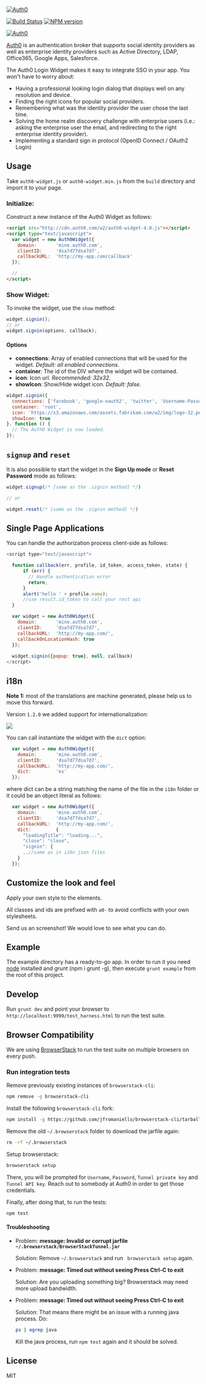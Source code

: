 [![Auth0](https://i.cloudup.com/1vaSVATKTL.png)](http://auth0.com)

[![Build Status](https://auth0-tc-hub.herokuapp.com/bt23/status.png)](https://auth0-tc-hub.herokuapp.com/bt23)
[![NPM version](https://badge.fury.io/js/auth0-widget.js.png)](http://badge.fury.io/js/auth0-widget.js)

[![Auth0](https://i.cloudup.com/fKuIOiaPrL.png)](http://auth0.com)

[Auth0](https://auth0.com) is an authentication broker that supports social identity providers as well as enterprise identity providers such as Active Directory, LDAP, Office365, Google Apps, Salesforce.

The Auth0 Login Widget makes it easy to integrate SSO in your app. You won't have to worry about:
* Having a professional looking login dialog that displays well on any resolution and device.
* Finding the right icons for popular social providers.
* Remembering what was the identity provider the user chose the last time.
* Solving the home realm discovery challenge with enterprise users (i.e.: asking the enterprise user the email, and redirecting to the right enterprise identity provider).
* Implementing a standard sign in protocol (OpenID Connect / OAuth2 Login)

## Usage

Take `auth0-widget.js` or `auth0-widget.min.js` from the `build` directory and import it to your page.

### Initialize:

Construct a new instance of the Auth0 Widget as follows:

~~~html
<script src="http://cdn.auth0.com/w2/auth0-widget-4.0.js"></script>
<script type="text/javascript">
  var widget = new Auth0Widget({
    domain:       'mine.auth0.com',
    clientID:     'dsa7d77dsa7d7',
    callbackURL:  'http://my-app.com/callback'
  });

  // ...
</script>
~~~

### Show Widget:

To invoke the widget, use the `show` method:

~~~javascript
widget.signin();
// or
widget.signin(options, callback);
~~~

#### Options

* __connections__: Array of enabled connections that will be used for the widget. _Default: all enabled connections_.
* __container__: The id of the DIV where the widget will be contained.
* __icon__: Icon url. _Recommended: 32x32_.
* __showIcon__: Show/Hide widget icon. _Default: false_.

~~~javascript
widget.signin({
  connections: ['facebook', 'google-oauth2', 'twitter', 'Username-Password-Authentication', 'fabrikam.com'],
  container: 'root',
  icon: 'https://s3.amazonaws.com/assets.fabrikam.com/w2/img/logo-32.png',
  showIcon: true
}, function () {
  // The Auth0 Widget is now loaded.
});
~~~

## `signup` and `reset`

It is also possible to start the widget in the __Sign Up mode__ or __Reset Password__ mode as follows:

~~~javascript
widget.signup(/* [same as the .signin method] */)

// or

widget.reset(/* [same as the .signin method] */)
~~~

## Single Page Applications

You can handle the authorization process client-side as follows:

~~~javascript
<script type="text/javascript">

  function callback(err, profile, id_token, access_token, state) {
      if (err) {
        // Handle authentication error
        return;
      }
      alert('hello ' + profile.name);
      //use result.id_token to call your rest api
  }

  var widget = new Auth0Widget({
    domain:       'mine.auth0.com',
    clientID:     'dsa7d77dsa7d7',
    callbackURL:  'http://my-app.com/',
    callbackOnLocationHash: true
  });
  
  widget.signin({popup: true}, null, callback)
</script>
~~~

## i18n

__Note 1:__ most of the translations are machine generated, please help us to move this forward.

Version `1.2.0` we added support for internationalization:

![](http://s3.amazonaws.com/blog.auth0.com/login_langs.gif)

You can call instantiate the widget with the `dict` option:

~~~javascript
  var widget = new Auth0Widget({
    domain:       'mine.auth0.com',
    clientID:     'dsa7d77dsa7d7',
    callbackURL:  'http://my-app.com/',
    dict:         'es'
  });
~~~

where dict can be a string matching the name of the file in the `i18n` folder or it could be an object literal as follows:

~~~javascript
  var widget = new Auth0Widget({
    domain:       'mine.auth0.com',
    clientID:     'dsa7d77dsa7d7',
    callbackURL:  'http://my-app.com/',
    dict:         {
      "loadingTitle": "loading...",
      "close": "close",
      "signin": {
      ..//same as in i18n json files
    }
  });
~~~

## Customize the look and feel

Apply your own style to the elements.

All classes and ids are prefixed with `a0-` to avoid conflicts with your own stylesheets.

Send us an screenshot! We would love to see what you can do.

## Example

The example directory has a ready-to-go app. In order to run it you need [node](http://nodejs.org/) installed and grunt (npm i grunt -g), then execute `grunt example` from the root of this project.

## Develop

Run `grunt dev` and point your browser to `http://localhost:9999/test_harness.html` to run the test suite.

## Browser Compatibility

We are using [BrowserStack](http://browserstack.com) to run the test suite on multiple browsers on every push.

### Run integration tests

Remove previously existing instances of `browserstack-cli`:

```sh
npm remove -g browserstack-cli
```

Install the following `browserstack-cli` fork:

```sh
npm install -g https://github.com/jfromaniello/browserstack-cli/tarball/master
```
Remove the old `~/.browserstack` folder to download the jarfile again:

```sh
rm -rf ~/.browserstack
```

Setup browserstack:
```sh
browserstack setup
```

There, you will be prompted for `Username`, `Password`, `Tunnel private key` and `Tunnel API key`. Reach out to somebody at Auth0 in order to get those credentials.

Finally, after doing that, to run the tests:

```sh
npm test
```

#### Troubleshooting

* Problem: **message: Invalid or corrupt jarfile `~/.browserstack/BrowserStackTunnel.jar`**
  
  Solution: Remove `~/.browserstack` and run ` browserstack setup` again.

* Problem: **message: Timed out without seeing Press Ctrl-C to exit**
  
  Solution: Are you uploading something big? Browserstack may need more upload bandwidth.

* Problem: **message: Timed out without seeing Press Ctrl-C to exit**
  
  Solution: That means there might be an issue with a running java process. Do:
  
  ```sh
  ps | egrep java
  ```
  
  Kill the java process, run `npm test` again and it should be solved.


## License

MIT
